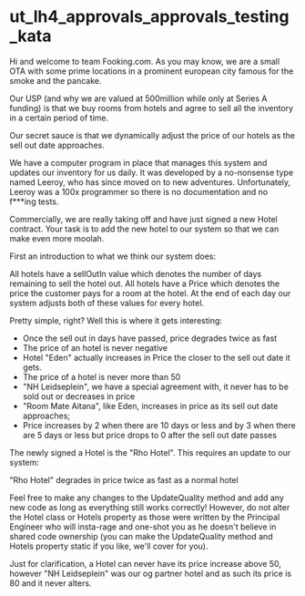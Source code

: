 # ut_lh4_approvals_approvals_testing_kata

Hi and welcome to team Fooking.com.  As you may know, we are a small OTA with some prime locations in a prominent 
european city famous for the smoke and the pancake.

Our USP (and why we are valued at 500million while only at Series A funding) is that we buy rooms from hotels and agree to
sell all the inventory in a certain period of time. 

Our secret sauce is that we dynamically adjust the price of our hotels as the sell out date approaches.

We have a computer program in place that manages this system and updates our inventory for us daily.
It was developed by a no-nonsense type named Leeroy, who has since moved on to new adventures. 
Unfortunately, Leeroy was a 100x programmer so there is no documentation and no f***ing tests.

Commercially, we are really taking off and have just signed a new Hotel contract.  Your task is to add the new hotel to our system 
so that we can make even more moolah. 

First an introduction to what we think our system does:

All hotels have a sellOutIn value which denotes the number of days remaining to sell the hotel out.
All hotels have a Price which denotes the price the customer pays for a room at the hotel.
At the end of each day our system adjusts both of these values for every hotel.

Pretty simple, right? Well this is where it gets interesting:

- Once the sell out in days have passed, price degrades twice as fast 
- The price of an hotel is never negative
- Hotel "Eden" actually increases in Price the closer to the sell out date it gets.
- The price of a hotel is never more than 50
- "NH Leidseplein", we have a special agreement with, it never has to be sold out or decreases in price
- "Room Mate Aitana", like Eden, increases in price as its sell out date approaches;
- Price increases by 2 when there are 10 days or less and by 3 when there are 5 days or less but
price drops to 0 after the sell out date passes

The newly signed a Hotel is the "Rho Hotel". This requires an update to our system:

"Rho Hotel" degrades in price twice as fast as a normal hotel


Feel free to make any changes to the UpdateQuality method and add any new code as long as everything still works 
correctly! However, do not alter the Hotel class or Hotels property as those were written by the Principal Engineer who will 
insta-rage and one-shot you as he doesn't believe in shared code ownership (you can make the UpdateQuality method and 
Hotels property static if you like, we'll cover for you).

Just for clarification, a Hotel can never have its price increase above 50, however "NH Leidseplein" was our og partner 
hotel and as such its price is 80 and it never alters.